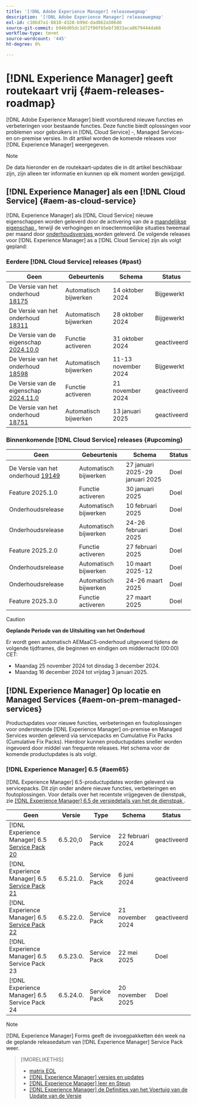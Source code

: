 ```yaml
---
title: '[!DNL Adobe Experience Manager] releasewegmap'
description: '[!DNL Adobe Experience Manager] releasewegmap'
exl-id: c106d7a1-8810-4328-b99d-dad862a50640
source-git-commit: b946d05dc1d72f00f65ebf3033aca8679444da66
workflow-type: tm+mt
source-wordcount: '445'
ht-degree: 0%

---
```



# [!DNL Experience Manager] geeft routekaart vrij {#aem-releases-roadmap}

[!DNL Adobe Experience Manager] biedt voortdurend nieuwe functies en verbeteringen voor bestaande functies. Deze functie biedt oplossingen voor problemen voor gebruikers in [!DNL Cloud Service] -, Managed Services- en on-premise versies. In dit artikel worden de komende releases voor [!DNL Experience Manager] weergegeven.

>[!NOTE]
>
>De data hieronder en de routekaart-updates die in dit artikel beschikbaar zijn, zijn alleen ter informatie en kunnen op elk moment worden gewijzigd.

## [!DNL Experience Manager] als een [!DNL Cloud Service] {#aem-as-cloud-service}

[!DNL Experience Manager] als [!DNL Cloud Service] nieuwe eigenschappen worden geleverd door de activering van de a [ maandelijkse eigenschap ](https://experienceleague.adobe.com/en/docs/experience-manager-cloud-service/content/release-notes/release-notes/release-notes-current), terwijl de verhogingen en insectenmoeilijke situaties tweemaal per maand door [ onderhoudsversies ](https://experienceleague.adobe.com/en/docs/experience-manager-cloud-service/content/release-notes/maintenance/latest) worden geleverd.
De volgende releases voor [!DNL Experience Manager] as a [!DNL Cloud Service] zijn als volgt gepland:

### Eerdere [!DNL Cloud Service] releases {#past}

| Geen | Gebeurtenis | Schema | Status |
|---|---|---|---|
| De Versie van het onderhoud [ 18175 ](https://experienceleague.adobe.com/en/docs/experience-manager-cloud-service/content/release-notes/maintenance/2024/2024-10-0#release-18175) | Automatisch bijwerken | 14 oktober 2024 | Bijgewerkt |
| De Versie van het onderhoud [ 18311 ](https://experienceleague.adobe.com/en/docs/experience-manager-cloud-service/content/release-notes/maintenance/2024/2024-10-0#18311) | Automatisch bijwerken | 28 oktober 2024 | Bijgewerkt |
| De Versie van de eigenschap [ 2024.10.0 ](https://experienceleague.adobe.com/en/docs/experience-manager-cloud-service/content/release-notes/release-notes/2024/release-notes-2024-10-0) | Functie activeren | 31 oktober 2024 | geactiveerd |
| De Versie van het onderhoud [ 18598 ](https://experienceleague.adobe.com/en/docs/experience-manager-cloud-service/content/release-notes/maintenance/2024/2024-11-0) | Automatisch bijwerken | 11-13 november 2024 | Bijgewerkt |
| De Versie van de eigenschap [ 2024.11.0 ](https://experienceleague.adobe.com/en/docs/experience-manager-cloud-service/content/release-notes/release-notes/release-notes-current) | Functie activeren | 21 november 2024 | geactiveerd |
| De Versie van het onderhoud [ 18751 ](https://experienceleague.adobe.com/en/docs/experience-manager-cloud-service/content/release-notes/maintenance/2025/2025-1-0) | Automatisch bijwerken | 13 januari 2025 | geactiveerd |

### Binnenkomende [!DNL Cloud Service] releases {#upcoming}

| Geen | Gebeurtenis | Schema | Status |
|---|---|---|---|
| De Versie van het onderhoud [ 19149 ](https://experienceleague.adobe.com/en/docs/experience-manager-cloud-service/content/release-notes/maintenance/latest) | Automatisch bijwerken | 27 januari 2025-29 januari 2025 | Doel |
| Feature 2025.1.0 | Functie activeren | 30 januari 2025 | Doel |
| Onderhoudsrelease | Automatisch bijwerken | 10 februari 2025 | Doel |
| Onderhoudsrelease | Automatisch bijwerken | 24-26 februari 2025 | Doel |
| Feature 2025.2.0 | Functie activeren | 27 februari 2025 | Doel |
| Onderhoudsrelease | Automatisch bijwerken | 10 maart 2025-12 | Doel |
| Onderhoudsrelease | Automatisch bijwerken | 24-26 maart 2025 | Doel |
| Feature 2025.3.0 | Functie activeren | 27 maart 2025 | Doel |

>[!CAUTION]
>
>**Geplande Periode van de Uitsluiting van het Onderhoud**
>
> Er wordt geen automatisch AEMaaCS-onderhoud uitgevoerd tijdens de volgende tijdframes, die beginnen en eindigen om middernacht (00:00) CET:
>
>* Maandag 25 november 2024 tot dinsdag 3 december 2024.
>* Maandag 16 december 2024 tot vrijdag 3 januari 2025.

## [!DNL Experience Manager] Op locatie en Managed Services {#aem-on-prem-managed-services}

Productupdates voor nieuwe functies, verbeteringen en foutoplossingen voor ondersteunde [!DNL Experience Manager] on-premise en Managed Services worden geleverd via servicepacks en Cumulative Fix Packs (Cumulative Fix Packs). Hierdoor kunnen productupdates sneller worden ingevoerd door middel van frequente releases. Het schema voor de komende productupdates is als volgt.

### [!DNL Experience Manager] 6.5 {#aem65}

[!DNL Experience Manager] 6.5-productupdates worden geleverd via servicepacks. Dit zijn onder andere nieuwe functies, verbeteringen en foutoplossingen. Voor details over het recentste vrijgegeven de dienstpak, zie [[!DNL Experience Manager]  6.5 de versiedetails van het de dienstpak ](https://experienceleague.adobe.com/en/docs/experience-manager-65/content/release-notes/release-notes).

| Geen | Versie | Type | Schema | Status |
|---|---|---|---|---|
| [!DNL Experience Manager] 6.5 [ Service Pack 20 ](https://experienceleague.adobe.com/en/docs/experience-manager-65/content/release-notes/service-pack/6-5-20) | 6.5.20,0 | Service Pack | 22 februari 2024 | geactiveerd |
| [!DNL Experience Manager] 6.5 [ Service Pack 21 ](https://experienceleague.adobe.com/en/docs/experience-manager-65/content/release-notes/service-pack/6-5-21) | 6.5.21.0. | Service Pack | 6 juni 2024 | geactiveerd |
| [!DNL Experience Manager] 6.5 [ Service Pack 22 ](https://experienceleague.adobe.com/en/docs/experience-manager-65/content/release-notes/release-notes) | 6.5.22.0. | Service Pack | 21 november 2024 | geactiveerd |
| [!DNL Experience Manager] 6.5 Service Pack 23 | 6.5.23.0. | Service Pack | 22 mei 2025 | Doel |
| [!DNL Experience Manager] 6.5 Service Pack 24 | 6.5.24.0. | Service Pack | 20 november 2025 | Doel |

>[!NOTE]
>
>[!DNL Experience Manager] Forms geeft de invoegpakketten één week na de geplande releasedatum van [!DNL Experience Manager] Service Pack weer.

>[!MORELIKETHIS]
>
>* [ matrix EOL ](https://helpx.adobe.com/support/programs/eol-matrix.html)
>* [[!DNL Experience Manager]  versies en updates ](https://experienceleague.adobe.com/en/docs/experience-manager-release-information/aem-release-updates/aem-releases-updates)
>* [[!DNL Experience Manager]  leer en Steun ](https://experienceleague.adobe.com/en/docs/experience-manager-cloud-service)
>* [[!DNL Experience Manager]  de Definities van het Voertuig van de Update van de Versie ](/help/using/update-release-vehicle-definitions.md)
